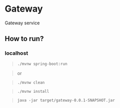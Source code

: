 # Gateway

Gateway service

## How to run?

### localhost

> `./mvnw spring-boot:run`

> or

>`./mvnw clean`

>`./mvnw install`

>`java -jar target/gateway-0.0.1-SNAPSHOT.jar`
